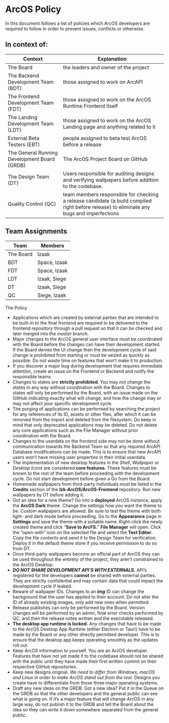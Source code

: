 # ArcOS Policy
In this document follows a list of policies which ArcOS developers are required to follow in order to prevent issues, conflicts or otherwise.

## In context of:
| Context | Explanation |
|---------|-------------|
| The Board | the leaders and owner of the project |
| The Backend Development Team (BDT) | those assigned to work on ArcAPI |
| The Frontend Development Team (FDT) | those assigned to work on the ArcOS Runtime Frontend itself |
| The Landing Development Team (LDT) | those assigned to work on the ArcOS Landing page and anything related to it |
| External Beta Testers (EBT) | people assigned to beta test ArcOS before a release |
| The General Running Development Board (GRDB) | The ArcOS Project Board on GitHub |
| The Design Team (DT) | Users responsible for auditing designs and verifying wallpapers before addition to the codebase. |
| Quality Control (QC) | team members responsible for checking a release candidate (a build compiled right before release) to eliminate any bugs and imperfections |

## Team Assignments
| Team | Members |
|------|---------|
| The Board | Izaak |
| BDT | Space, Izaak |
| FDT | Space, Izaak |
| LDT | Izaak, Siege |
| DT | Izaak, Siege |
| QC | Siege, Izaak |


The Policy
- Applications which are created by external parties that are intended to be built-in to the final frontend are required to be delivered to the frontend repository through a pull request so that it can be checked and later merged into the _master_ branch.
- Major changes to the ArcOS general user interface must be coordinated with the Board before the changes can have their development started. If the Board denies the UI change then the development cycle of said change is prohibited from starting or must be seized as quickly as possible. Do not waste time on features that won’t make it to production.
- If you discover a major bug during development that requires immediate attention, create an issue on the Frontend or Backend and notify the responsible teams
- Changes to states are **strictly prohibited**. You may not change the states in any way without coordination with the Board. Changes to states will only be performed by the Board, with an issue made on the GitHub indicating exactly what will change, and how the change may or may not affect your specific development cycle.
- The purging of applications can be performed by searching the project for any references of its ID, assets or other files, after which it can be removed from the import and deleted from the filesystem. Do keep in mind that only deprecated applications may be deleted. Do not delete any core applications such as the File Manager without prior coordination with the Board.
- Changes to the userdata on the frontend side may not be done without communication towards the Backend Team so that any required ArcAPI Database modifications can be made. This is to ensure that new ArcAPI users won’t have missing user properties in their initial userdata.
- The implementation of new desktop features in the _Shell_, _Wallpaper_ or _Desktop Icons_ are considered **core features**. These features must be known to the rest of the team before proceeding with the development cycle. Do not start development before given a Go from the Board.
- Homemade wallpapers from third-party individuals must be listed in the **Credits** section of the **Izk-ArcOS/ArcOS-Frontend** repository. Run new wallpapers by DT before adding it.
- Got an idea for a new theme? Go into a **deployed** ArcOS instance, apply the **ArcOS Dark** theme. Change the settings how you want the theme to be. Custom wallpapers are allowed. Be sure to test the theme with both light- and dark mode before proceeding. Go to the **Appearance** page in **Settings** and save the theme with a suitable name. Right-click the newly created theme and click “**Save to ArcFS.**” **File Manager** will open. Click the “open-with” icon on the selected file and select the **Text Editor**. Copy the file contents and send it to the Design Team for verification. Deploy it in the default theme store if you receive permission to do so from DT.
- Once third-party wallpapers become an official part of ArcOS they can be used throughout the entirety of the project, they aren’t constrained to the ArcOS Desktop.
- **_DO NOT SHARE DEVELOPMENT API’S WITH EXTERNALS._** API’s registered for the developers **cannot** be shared with external parties. They are strictly confidential and may contain data that could impact the development cycle if leaked.
- Beware of wallpaper IDs. Changes to an _**img**_ ID can change the background that the user has applied to their account. Do not alter the ID of already existing images, only add new ones when permitted.
- Release publishes can only be performed by the Board. Version changes will be performed by an admin, final error checks performed by QC, and then the release notes written and the executable released.
- **The desktop app runtime is locked.** Any changes that have to be made to the ArcOS Desktop App Runtime (either Electron or Tauri) have to be made by the Board or any other directly permitted developer. This is to ensure that the desktop app keeps operating smoothly as the updates roll out.
- Keep ArcOS information to yourself. You are an ArcOS developer. Features that have not yet made it to the codebase should not be shared with the public until they have made their first written commit on their respective GitHub repositories.
- Keep new designs original. _We need to differ from Windows, macOS and Linux in order to make ArcOS stand out from the rest._ Designs you create have to differentiate from those three major operating systems.
- Draft any new ideas on the GRDB. Got a new idea? Put it in the Queue on the GRDB so that the other developers and the general public can see what is going on. If it’s a major feature that will change ArcOS in any large way, do not publish it to the GRDB and tell the Board about the idea so they can write it down somewhere separated from the general public.

